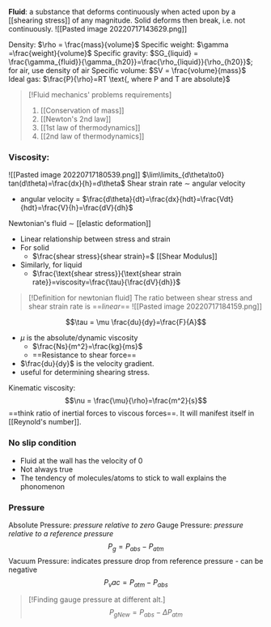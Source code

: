 **Fluid**: a substance that deforms continuously when acted upon by a [[shearing stress]] of any magnitude. Solid deforms then break, i.e. not continuously. 
![[Pasted image 20220717143629.png]]

Density: $\rho = \frac{mass}{volume}$
Specific weight: $\gamma =\frac{weight}{volume}$
Specific gravity: $SG_{liquid} = \frac{\gamma_{fluid}}{\gamma_{h20}}=\frac{\rho_{liquid}}{\rho_{h20}}$; for air, use density of air
Specific volume: $SV = \frac{volume}{mass}$
Ideal gas: $\frac{P}{\rho}=RT \text{, where P and T are absolute}$

> [!Fluid mechanics' problems requirements]
> 1. [[Conservation of mass]]
> 2. [[Newton's 2nd law]]
> 3. [[1st law of thermodynamics]]
> 4. [[2nd law of thermodynamics]]
### Viscosity: 
![[Pasted image 20220717180539.png]]
$\lim\limits_{d\theta\to0} tan(d\theta)=\frac{dx}{h}=d\theta$
Shear strain rate $\sim$ angular velocity
- angular velocity = $\frac{d\theta}{dt}=\frac{dx}{hdt}=\frac{Vdt}{hdt}=\frac{V}{h}=\frac{dV}{dh}$

Newtonian's fluid $\sim$ [[elastic deformation]]
- Linear relationship between stress and strain
- For solid
	- $\frac{shear stress}{shear strain}=$ [[Shear Modulus]]
- Similarly, for liquid
	- $\frac{\text{shear stress}}{\text{shear strain rate}}=viscosity=\frac{\tau}{\frac{dV}{dh}}$
> [!Definition for newtonian fluid]
> The ratio between shear stress and shear strain rate is ==*linear*==
> ![[Pasted image 20220717184159.png]]

$$\tau = \mu \frac{du}{dy}=\frac{F}{A}$$ 
- $\mu$ is the absolute/dynamic viscosity
	- $\frac{Ns}{m^2}=\frac{kg}{ms}$
	- ==Resistance to shear force==
- $\frac{du}{dy}$ is the velocity gradient.
- useful for determining shearing stress.

Kinematic viscosity: 
$$\nu = \frac{\mu}{\rho}=\frac{m^2}{s}$$
==think ratio of inertial forces to viscous forces==. It will manifest itself in [[Reynold's number]].

### No slip condition
- Fluid at the wall has the velocity of 0
- Not always true
- The tendency of molecules/atoms to stick to wall explains the phonomenon

### Pressure
Absolute Pressure: *pressure relative to zero*
Gauge Pressure: *pressure relative to a reference pressure*
$$P_g = P_{abs}-P_{atm}$$
Vacuum Pressure: indicates pressure drop from reference pressure - can be negative
$$P_vac = P_{atm}-P_{abs}$$

> [!Finding gauge pressure at different alt.]
> $$P_{gNew}={P_{abs}}-{\Delta P_{atm}}$$